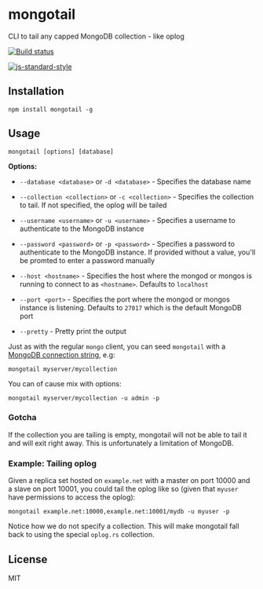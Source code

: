 # mongotail

CLI to tail any capped MongoDB collection - like oplog

[![Build status](https://travis-ci.org/watson/mongotail.svg?branch=master)](https://travis-ci.org/watson/mongotail)

[![js-standard-style](https://raw.githubusercontent.com/feross/standard/master/badge.png)](https://github.com/feross/standard)

## Installation

```
npm install mongotail -g
```

## Usage

```
mongotail [options] [database]
```

**Options:**

- `--database <database>` or `-d <database>` - Specifies the database
  name

- `--collection <collection>` or `-c <collection>` - Specifies the
  collection to tail. If not specified, the oplog will be tailed

- `--username <username>` or `-u <username>` - Specifies a username to
  authenticate to the MongoDB instance

- `--password <password>` or `-p <password>` - Specifies a password to
  authenticate to the MongoDB instance. If provided without a value,
  you'll be promted to enter a password manually

- `--host <hostname>` - Specifies the host where the mongod or mongos is
  running to connect to as `<hostname>`. Defaults to `localhost`

- `--port <port>` - Specifies the port where the mongod or mongos
  instance is listening. Defaults to `27017` which is the default
  MongoDB port

- `--pretty` - Pretty print the output

Just as with the regular `mongo` client, you can seed `mongotail` with a
[MongoDB connection
string](http://docs.mongodb.org/manual/reference/connection-string/),
e.g:

```
mongotail myserver/mycollection
```

You can of cause mix with options:

```
mongotail myserver/mycollection -u admin -p
```

### Gotcha

If the collection you are tailing is empty, mongotail will not be able
to tail it and will exit right away. This is unfortunately a limitation
of MongoDB.

### Example: Tailing oplog

Given a replica set hosted on `example.net` with a master on port 10000
and a slave on port 10001, you could tail the oplog like so (given that
`myuser` have permissions to access the oplog):

```
mongotail example.net:10000,example.net:10001/mydb -u myuser -p
```

Notice how we do not specify a collection. This will make mongotail fall
back to using the special `oplog.rs` collection.

## License

MIT
